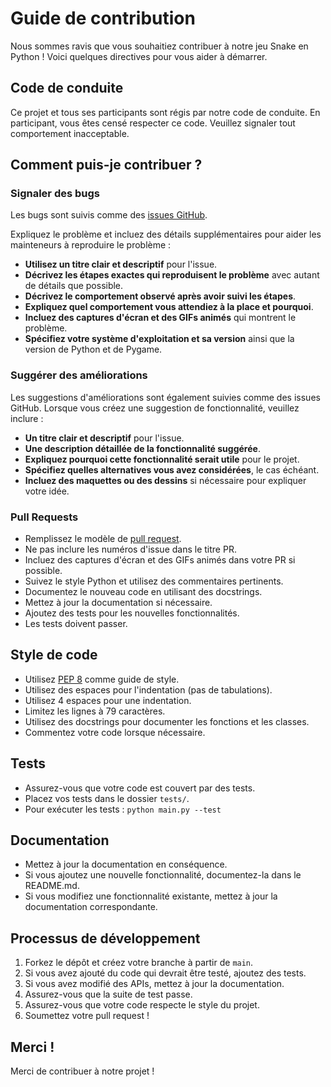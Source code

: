 # Guide de contribution

Nous sommes ravis que vous souhaitiez contribuer à notre jeu Snake en Python ! Voici quelques directives pour vous aider à démarrer.

## Code de conduite

Ce projet et tous ses participants sont régis par notre code de conduite. En participant, vous êtes censé respecter ce code. Veuillez signaler tout comportement inacceptable.

## Comment puis-je contribuer ?

### Signaler des bugs

Les bugs sont suivis comme des [issues GitHub](https://github.com/Kerlann/python-snake-game/issues).

Expliquez le problème et incluez des détails supplémentaires pour aider les mainteneurs à reproduire le problème :

* **Utilisez un titre clair et descriptif** pour l'issue.
* **Décrivez les étapes exactes qui reproduisent le problème** avec autant de détails que possible.
* **Décrivez le comportement observé après avoir suivi les étapes**.
* **Expliquez quel comportement vous attendiez à la place et pourquoi**.
* **Incluez des captures d'écran et des GIFs animés** qui montrent le problème.
* **Spécifiez votre système d'exploitation et sa version** ainsi que la version de Python et de Pygame.

### Suggérer des améliorations

Les suggestions d'améliorations sont également suivies comme des issues GitHub. Lorsque vous créez une suggestion de fonctionnalité, veuillez inclure :

* **Un titre clair et descriptif** pour l'issue.
* **Une description détaillée de la fonctionnalité suggérée**.
* **Expliquez pourquoi cette fonctionnalité serait utile** pour le projet.
* **Spécifiez quelles alternatives vous avez considérées**, le cas échéant.
* **Incluez des maquettes ou des dessins** si nécessaire pour expliquer votre idée.

### Pull Requests

* Remplissez le modèle de [pull request](https://github.com/Kerlann/python-snake-game/pulls).
* Ne pas inclure les numéros d'issue dans le titre PR.
* Incluez des captures d'écran et des GIFs animés dans votre PR si possible.
* Suivez le style Python et utilisez des commentaires pertinents.
* Documentez le nouveau code en utilisant des docstrings.
* Mettez à jour la documentation si nécessaire.
* Ajoutez des tests pour les nouvelles fonctionnalités.
* Les tests doivent passer.

## Style de code

* Utilisez [PEP 8](https://peps.python.org/pep-0008/) comme guide de style.
* Utilisez des espaces pour l'indentation (pas de tabulations).
* Utilisez 4 espaces pour une indentation.
* Limitez les lignes à 79 caractères.
* Utilisez des docstrings pour documenter les fonctions et les classes.
* Commentez votre code lorsque nécessaire.

## Tests

* Assurez-vous que votre code est couvert par des tests.
* Placez vos tests dans le dossier `tests/`.
* Pour exécuter les tests : `python main.py --test`

## Documentation

* Mettez à jour la documentation en conséquence.
* Si vous ajoutez une nouvelle fonctionnalité, documentez-la dans le README.md.
* Si vous modifiez une fonctionnalité existante, mettez à jour la documentation correspondante.

## Processus de développement

1. Forkez le dépôt et créez votre branche à partir de `main`.
2. Si vous avez ajouté du code qui devrait être testé, ajoutez des tests.
3. Si vous avez modifié des APIs, mettez à jour la documentation.
4. Assurez-vous que la suite de test passe.
5. Assurez-vous que votre code respecte le style du projet.
6. Soumettez votre pull request !

## Merci !

Merci de contribuer à notre projet !
